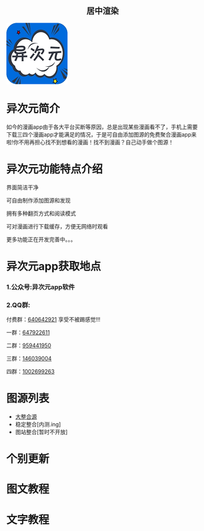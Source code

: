 ## <center>居中渲染</center>
<img src="./软件图片/source.jpg">

# 异次元简介

如今的漫画app由于各大平台买断等原因，总是出现某些漫画看不了，手机上需要下载三四个漫画app才能满足的情况，于是可自由添加图源的免费聚合漫画app来啦!你不用再担心找不到想看的漫画！找不到漫画？自己动手做个图源！


# 异次元功能特点介绍

界面简洁干净

可自由制作添加图源和发现

拥有多种翻页方式和阅读模式

可对漫画进行下载缓存，方便无网络时观看

更多功能正在开发完善中。。。


# 异次元app获取地点

### 1.公众号:异次元app软件


### 2.QQ群:


付费群：[640642921](http://qm.qq.com/cgi-bin/qm/qr?k=-Zc_HsVIdCWsidPSihAC2zlOPgaERHsH)
享受不被踢感觉!!!


一群：[647922611](http://qm.qq.com/cgi-bin/qm/qr?k=mTJNcgCTs1gwe7hPN791S4k0gRnv4eY-)


二群：[959441950](http://qm.qq.com/cgi-bin/qm/qr?k=nOi8NLsHKzvacaJTbYd9_5_YnVEm4Ba3)


三群：[146039004](http://qm.qq.com/cgi-bin/qm/qr?k=szcg5QOxMAOTEg3BN4eWkOoZCez0_ngP)


四群：[1002699263](http://qm.qq.com/cgi-bin/qm/qr?k=ObITPKZs9HeTLNP4T1rtSWdXGMxb1lsd)


# 图源列表

- [大整合源](图源.txt)
- 稳定整合[内测.ing]
- 图站整合[暂时不开放]

# 个别更新

# 图文教程

# 文字教程






